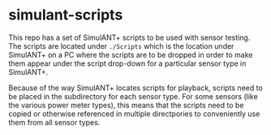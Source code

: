 # simulant-scripts

This repo has a set of SimulANT+ scripts to be used with sensor testing.  The scripts are located under `./Scripts` which is the location under SimulANT+ on a PC where the scripts are to be dropped in order to make them appear under the script drop-down for a particular sensor type in SimulANT+.

Because of the way SimulANT+ locates scripts for playback, scripts need to be placed in the subdirectory for each sensor type.  For some sensors (like the various power meter types), this means that the scripts need to be copied or otherwise referenced in multiple directpories to conveniently use them from all sensor types.

